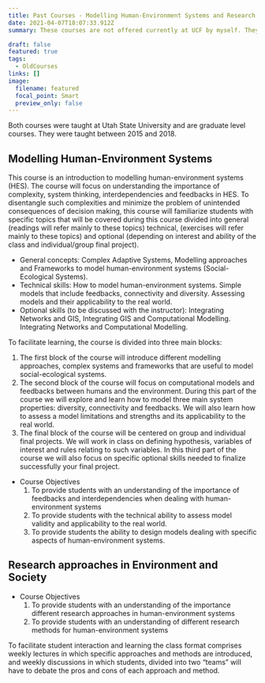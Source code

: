```yaml
---
title: Past Courses - Modelling Human-Environment Systems and Research Approaches in Environment and Society
date: 2021-04-07T18:07:33.912Z
summary: These courses are not offered currently at UCF by myself. They were taught at Utah State University between 2015 and 2018.

draft: false
featured: true
tags:
  - OldCourses
links: []
image:
  filename: featured
  focal_point: Smart
  preview_only: false
---
```

Both courses were taught at Utah State University and are graduate level courses. 
They were taught between 2015 and 2018. 

## Modelling Human-Environment Systems
This course is an introduction to modelling human-environment systems (HES). The course will focus on understanding the importance of complexity, system thinking, interdependencies and feedbacks in HES.
To disentangle such complexities and minimize the problem of unintended consequences of decision making, this course will familiarize students with specific topics that will be covered during this course divided into general (readings will refer mainly to these topics) technical, (exercises will refer mainly to these topics) and optional (depending on interest and ability of the class and individual/group final project).
- General concepts: Complex Adaptive Systems, Modelling approaches and Frameworks to model human-environment systems (Social-Ecological Systems).
- Technical skills: How to model human-environment systems. Simple models that include feedbacks, connectivity and diversity. Assessing models and their applicability to the real world.
- Optional skills (to be discussed with the instructor): Integrating Networks and GIS, Integrating GIS and Computational Modelling. Integrating Networks and Computational Modelling.

To facilitate learning, the course is divided into three main blocks:
1. The first block of the course will introduce different modelling approaches, complex systems and frameworks that are useful to model social-ecological systems.
2. The second block of the course will focus on computational models and feedbacks between humans and the environment. During this part of the course we will explore and learn how to model three main system properties: diversity, connectivity and feedbacks. We will also learn how to assess a model limitations and strengths and its applicability to the real world.
3. The final block of the course will be centered on group and individual final projects. We will work in class on defining hypothesis, variables of interest and rules relating to such variables. In this third part of the course we will also focus on specific optional skills needed to finalize successfully your final project.

- Course Objectives
  1. To provide students with an understanding of the importance of feedbacks and interdependencies when dealing with human-environment systems
  2. To provide students with the technical ability to assess model validity and applicability to the real world.
  3. To provide students the ability to design models dealing with specific aspects of human-environment systems.

## Research approaches in Environment and Society 
- Course Objectives
  1. To provide students with an understanding of the importance different research
  approaches in human-environment systems
  2. To provide students with an understanding of different research methods for
  human-environment systems

To facilitate student interaction and learning the class format comprises weekly lectures
in which specific approaches and methods are introduced, and weekly discussions in
which students, divided into two “teams” will have to debate the pros and cons of each
approach and method.
